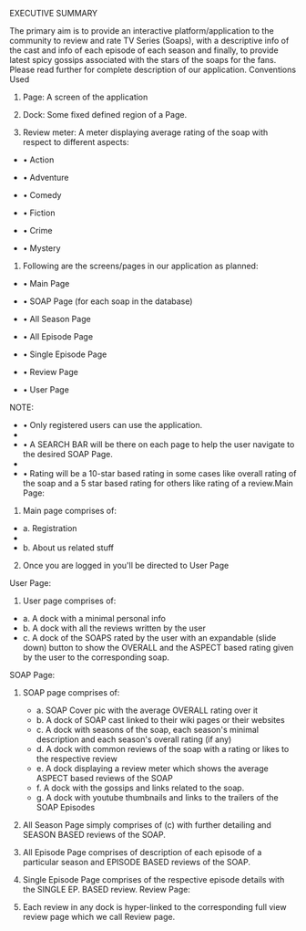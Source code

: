 EXECUTIVE SUMMARY

The primary aim is to provide an interactive platform/application to the community to review
and rate TV Series (Soaps), with a descriptive info of the cast and info of each episode of
each season and finally, to provide latest spicy gossips associated with the stars of the
soaps for the fans. Please read further for complete description of our application.
Conventions Used

1. Page: A screen of the application
  
2. Dock: Some fixed defined region of a Page.
  
3. Review meter: A meter displaying average rating of the soap with respect to different aspects:
  
  * • Action
  
  * • Adventure
  
  * • Comedy
  
  * • Fiction
  
  * • Crime
  
  * • Mystery
  
1. Following are the screens/pages in our application as planned:

  * • Main Page
  
  * • SOAP Page (for each soap in the database)
  
  * • All Season Page
  
  * • All Episode Page
  
  * • Single Episode Page
  
  * • Review Page
  
  * • User Page
  
NOTE:

  * • Only registered users can use the application.
  * 
  * • A SEARCH BAR will be there on each page to help the user navigate to the desired SOAP Page.
  * 
  * • Rating will be a 10-star based rating in some cases like overall rating of the soap and a 5 star
based rating for others like rating of a review.Main Page:



1. Main page comprises of:

  * a. Registration
  * 
  * b. About us related stuff



2. Once you are logged in you'll be directed to User Page


User Page:
1. User page comprises of:
  * a. A dock with a minimal personal info
  * b. A dock with all the reviews written by the user
  * c. A dock of the SOAPS rated by the user with an expandable (slide down) button
to show the OVERALL and the ASPECT based rating given by the user to the corresponding soap.


SOAP Page:

1. SOAP page comprises of:
   * a. SOAP Cover pic with the average OVERALL rating over it
   * b. A dock of SOAP cast linked to their wiki pages or their websites
   * c. A dock with seasons of the soap, each season's minimal description and each
season's overall rating (if any)
   * d. A dock with common reviews of the soap with a rating or likes to the respective
review
   * e. A dock displaying a review meter which shows the average ASPECT based
reviews of the SOAP
   * f. A dock with the gossips and links related to the soap.
   * g. A dock with youtube thumbnails and links to the trailers of the SOAP Episodes

2. All Season Page simply comprises of (c) with further detailing and SEASON BASED
reviews of the SOAP.
3. All Episode Page comprises of description of each episode of a particular season and
EPISODE BASED reviews of the SOAP.
4. Single Episode Page comprises of the respective episode details with the SINGLE EP.
BASED review.
Review Page:
1. Each review in any dock is hyper-linked to the corresponding full view review page which
we call Review page.
